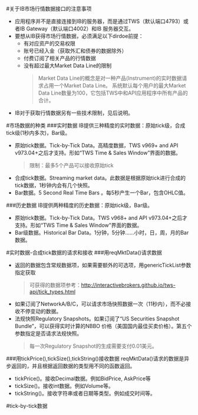 #关于IB市场行情数据接口的注意事项
- 应用程序并不是直接连接到IB的服务器，而是通过TWS（默认端口4793）或者IB Gateway（默认端口4002）和IB
服务器交互。
- 要想从IB获得市场行情数据，必须满足以下dirdoe前提：
    - 有对应资产的交易权限
    - 账号已经入金（获取外汇和债券的数据除外）
    - 付费订阅了相关产品的行情数据
    - 没有超过最大Market Data Line的限制
        > Market Data Line的概念是对一种产品(Instrument)的实时数据请求占用一个Market Data Line。
        系统默认每个用户的最大Market Data Line数量为100，它包括TWS中和API应用程序中所有产品的合计。
- IB对于获取行情数据另有一些技术限制，见后说明。


#市场数据的种类
###实时数据
IB提供三种精度的实时数据：原始tick级，合成tick级(1秒内多次)，Bar级。
- 原始tick数据。Tick-by-Tick Data。高精度数据，TWS v969+ and API v973.04+之后才支持。形如“TWS Time & Sales Window”界面的数据。
    >限制：最多5个产品可以接收原始tick
- 合成tick数据。Streaming market data。此数据是根据原始tick进行合成的tick数据，1秒钟内会有几个快照。
- Bar数据。5 Second Real Time Bars 。每5秒产生一个Bar，包含OHLC值。


###历史数据
IB提供两种精度的历史数据：原始tick级，Bar级。
- 原始tick数据。Tick-by-Tick Data。TWS v968+ and API v973.04+之后才支持。形如“TWS Time & Sales Window”界面的数据。
- Bar级数据。Historical Bar Data。1分钟，5分钟......小时，日，周，月的Bar数据。

    
#实时数据-合成tick数据的请求和接收
###用reqMktData()请求数据
- 返回的数据包含常规数据项，如果需要额外的可选项，用genericTickList参数指定获取
    > 可获得的数据项参考：http://interactivebrokers.github.io/tws-api/tick_types.html
- 如果订阅了NetworkA/B/C，可以请求市场快照数据一次（11秒内），而不必接收不停变动的数据。
- 法规快照Regulatory Snapshots。如果订阅了“US Securities Snapshot Bundle”，可以获得实时计算的NBBO
价格（美国国内最佳买卖价格）。第五个参数指定是否请求法规快照。
    > 每一次Regulatory Snapshot的生成需要支付0.01美元。

###用tickPrice(),tickSize(),tickString()接收数据
reqMktData()请求的数据是异步返回的，并且根据返回数据的类型用不同的函数返回。
- tickPrice()。接收Decimal数据。例如BidPrice, AskPrice等
- tickSize()。接收int数据。例如Volume等。
- tickString()。接收字符串或者日期等类型。例如成交时间等。




#tick-by-tick数据




   